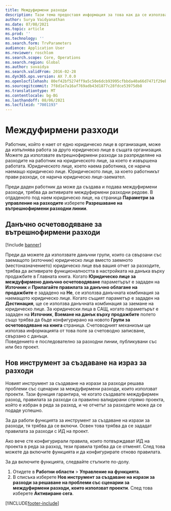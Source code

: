 ```yaml
---
title: Междуфирмени разходи
description: Тази тема предоставя информация за това как да се използват вътрешнофирмени разходи за разпределяне на разходите на работник на юридическото лице, за което е извършена работата.
author: Surya Vaidyanathan
ms.date: 07/08/2021
ms.topic: article
ms.prod: ''
ms.technology: ''
ms.search.form: TrvParameters
audience: Application User
ms.reviewer: roschlom
ms.search.scope: Core, Operations
ms.search.region: Global
ms.author: suvaidya
ms.search.validFrom: 2016-02-28
ms.dyn365.ops.version: AX 7.0.0
ms.openlocfilehash: 80ef42bf5274ff9a5c50e6dcb93995cfbbda40a66d7471f29ebf056086320640
ms.sourcegitcommit: 7f8d1e7a16af769adb43d1877c28fdce53975db8
ms.translationtype: MT
ms.contentlocale: bg-BG
ms.lasthandoff: 08/06/2021
ms.locfileid: "7001193"
---
```

# <a name="intercompany-expenses"></a>Междуфирмени разходи

Работник, който е нает от едно юридическо лице в организация, може да изпълнява работа за друго юридическо лице в същата организация. Можете да използвате вътрешнофирмени разходи за разпределяне на разходите на работник на юридическото лице, за което е извършена работата. Юридическото лице, което наема работника, се нарича наемащо юридическо лице. Юридическото лице, за което работникът прави разходи, се нарича юридическо лице-заемател. 

Преди даден работник да може да създава и подава междуфирмени разходи, трябва да активирате междуфирмени разходни редове. В отдаденото под наем юридическо лице, на страница **Параметри за управление на разходите** изберете **Разрешаване на вътрешнофирмени разходни линии**. 

## <a name="tax-posting-for-intercompany-expenses"></a>Данъчно осчетоводяване за вътрешнофирмени разходи

[!include [banner](../includes/banner.md)]

Преди да можете да използвате данъчни групи, които са свързани със заемащото (източник) юридическо лице вместо заемното (местоназначението) юридическо лице във вашия отчет за разходите, трябва да активирате функционалността в настройката на данъка върху продажбите в Главната книга. Когато **Юридическо лице за междуфирмено данъчно осчетоводяване** параметърът е зададен на **Източник** и **Прилагайте правилата за данъчно облагане на продажбите** е зададено на **Не**, се използва данъчната комбинация за наемащото юридическо лице. Когато същият параметър е зададен на **Дестинация**, ще се използва данъчната комбинация за заемане на юридическо лице. За юридически лица в САЩ, когато параметърът е зададен на **Източник**, **Вземане на данък върху продажбите** полето също трябва да бъде конфигурирано на новото **Групи за осчетоводяване на книга** страница. Счетоводният механизъм ще използва информацията от това поле за счетоводно записване, свързано с данъци.   
Поведението е последователно за разходни линии, публикувани със или без проект.  

## <a name="new-expense-expression-builder"></a>Нов инструмент за създаване на израз за разходи

Новият инструмент за създаване на изрази за разходи решава проблеми със сценарии за междуфирмени разходи, които използват проекти. Тази функция гарантира, че когато създавате междуфирмен разход, правилата за разходи са правилно валидирани спрямо проекта, който е избран в реда за разход, и че отчетът за разходите може да се подаде успешно.

За да работи функцията за инструмент за създаване на изрази за разходи, тя трябва да се включи. Освен това трябва да се зададат правилата за разходи с ИД на проект.

Ако вече сте конфигурирали правила, които потвърждават ИД на проекта в реда за разход, тези правила трябва да се отменят. След това можете да включите функцията и да конфигурирате отново правилата.

За да включите функцията, следвайте стъпките по-долу.

1. Отидете в **Работни области** \> **Управление на функцията**.
2. В списъка изберете **Нов инструмент за създаване на изрази за разходи за решаване на проблеми със сценарии за междуфирмени разходи, които използват проекти**. След това изберете **Активиране сега**.

[!INCLUDE[footer-include](../includes/footer-banner.md)]
